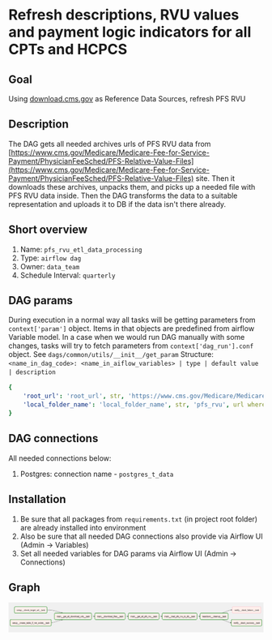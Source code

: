 # Refresh descriptions, RVU values and payment logic indicators for all CPTs and HCPCS

## Goal

Using [download.cms.gov](https://download.cms.gov/) as Reference Data Sources, refresh PFS RVU

## Description

The DAG gets all needed archives urls of PFS RVU data from
[https://www.cms.gov/Medicare/Medicare-Fee-for-Service-Payment/PhysicianFeeSched/PFS-Relative-Value-Files](https://www.cms.gov/Medicare/Medicare-Fee-for-Service-Payment/PhysicianFeeSched/PFS-Relative-Value-Files)
site. Then it downloads these archives, unpacks them, and picks up a needed file with PFS RVU data inside. Then the
DAG transforms the data to a suitable representation and uploads it to DB if the data isn't there already.

## Short overview

1. Name: `pfs_rvu_etl_data_processing`
2. Type: `airflow dag`
3. Owner: `data_team`
4. Schedule Interval: `quarterly`

## DAG params
During execution in a normal way all tasks will be getting parameters from `context['param']` object. 
Items in that objects are predefined from airflow Variable model. 
In a case when we would run DAG manually with some changes, tasks will try to fetch parameters from `context['dag_run'].conf`
object. See `dags/common/utils/__init__/get_param`
Structure:
    `<name_in_dag_code>: <name_in_aiflow_variables> | type | default value | description`

```yaml
{
    'root_url': 'root_url', str, 'https://www.cms.gov/Medicare/Medicare-Fee-for-Service-Payment/PhysicianFeeSched/PFS-Relative-Value-Files', root url page
    'local_folder_name': 'local_folder_name', str, 'pfs_rvu', url where zip files will be uploaded temporarily
}
```
## DAG connections

All needed connections below:
1. Postgres: connection name - `postgres_t_data`

## Installation

1. Be sure that all packages from `requirements.txt` (in project root folder) are already installed into environment
2. Also be sure that all needed DAG connections also provide via Airflow UI (Admin -> Variables)
3. Set all needed variables for DAG params via Airflow UI (Admin -> Connections)

## Graph

![Graph Tree](docs/img.png "DAG Graph")
